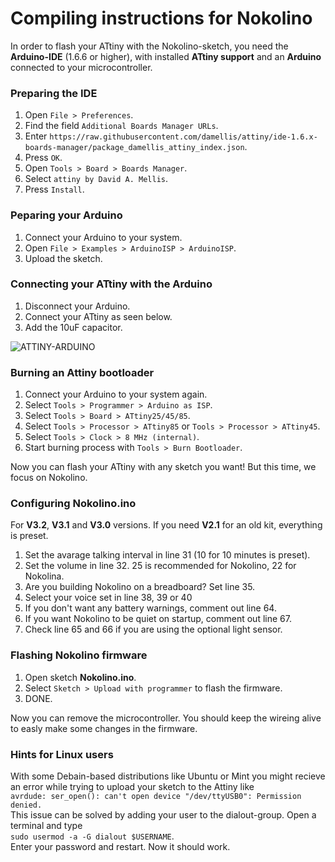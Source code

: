 # Compiling instructions for Nokolino

In order to flash your ATtiny with the Nokolino-sketch, you need the **Arduino-IDE** (1.6.6 or higher), with installed **ATtiny support** and an **Arduino** connected to your microcontroller.

### Preparing the IDE  
 
1. Open ``` File > Preferences ```.  
2. Find the field ``` Additional Boards Manager URLs ```.  
3. Enter ``` https://raw.githubusercontent.com/damellis/attiny/ide-1.6.x-boards-manager/package_damellis_attiny_index.json ```.  
4. Press ``` OK ```.  
5. Open ``` Tools > Board > Boards Manager ```.  
6. Select ``` attiny by David A. Mellis ```.  
7. Press ``` Install ```.

### Peparing your Arduino  

1. Connect your Arduino to your system.  
2. Open ``` File > Examples > ArduinoISP > ArduinoISP ```.  
3. Upload the sketch.

### Connecting your ATtiny with the Arduino  

1. Disconnect your Arduino.
2. Connect your ATtiny as seen below.
3. Add the 10uF capacitor.    
   
![ATTINY-ARDUINO](http://www.nikolairadke.de/NOKOlino_2/attiny_steckplatine.png)  
  
### Burning an Attiny bootloader  

1. Connect your Arduino to your system again.  
2. Select ``` Tools > Programmer > Arduino as ISP ```.  
3. Select ``` Tools > Board > ATtiny25/45/85 ```.  
4. Select ``` Tools > Processor > ATtiny85 ``` or ``` Tools > Processor > ATtiny45 ```.  
5. Select ``` Tools > Clock > 8 MHz (internal) ```.  
6. Start burning process with ``` Tools > Burn Bootloader ```.  

Now you can flash your ATtiny with any sketch you want! But this time, we focus on Nokolino.  

### Configuring Nokolino.ino

For **V3.2**, **V3.1** and **V3.0** versions. If you need **V2.1** for an old kit, everything is preset.  

1. Set the avarage talking interval in line 31 (10 for 10 minutes is preset).  
2. Set the volume in line 32. 25 is recommended for Nokolino, 22 for Nokolina.  
3. Are you building Nokolino on a breadboard? Set line 35.  
4. Select your voice set in line 38, 39 or 40  
5. If you don't want any battery warnings, comment out line 64.  
6. If you want Nokolino to be quiet on startup, comment out line 67.  
7. Check line 65 and 66 if you are using the optional light sensor.  

### Flashing Nokolino firmware
  
1. Open sketch **Nokolino.ino**.  
2. Select ``` Sketch > Upload with programmer ``` to flash the firmware.  
3. DONE.  

Now you can remove the microcontroller. You should keep the wireing alive to easly make some changes in the firmware.  

### Hints for Linux users
With some Debain-based distributions like Ubuntu or Mint you might recieve an error while trying to upload your sketch to the Attiny like  
``` avrdude: ser_open(): can't open device "/dev/ttyUSB0": Permission denied. ```  
This issue can be solved by adding your user to the dialout-group. Open a terminal and type  
``` sudo usermod -a -G dialout $USERNAME ```.  
Enter your password and restart. Now it should work.
